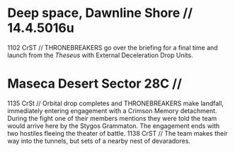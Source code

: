 # Deep space, Dawnline Shore // 14.4.5016u
1102 CrST // THRONEBREAKERS go over the briefing for a final time and launch from the *Theseus* with External Deceleration Drop Units.
# Maseca Desert Sector 28C //  
1135 CrSt // Orbital drop completes and THRONEBREAKERS make landfall, immediately entering engagement with a Crimson Memory detachment. During the fight one of their members mentions they were told the team would arrive here by the Stygos Grammaton. The engagement ends with two hostiles fleeing the theater of battle.
1138 CrST // The team makes their way into the tunnels, but sets of a nearby nest of devaradores.